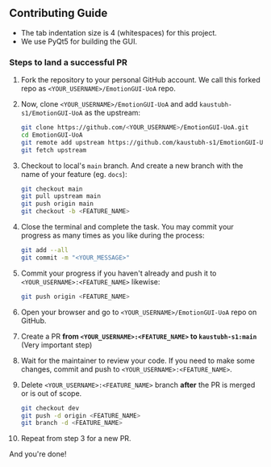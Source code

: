 ## Contributing Guide

- The tab indentation size is 4 (whitespaces) for this project.
- We use PyQt5 for building the GUI.


### Steps to land a successful PR

1. Fork the repository to your personal GitHub account. 
    We call this forked repo as `<YOUR_USERNAME>/EmotionGUI-UoA` repo.

2. Now, clone `<YOUR_USERNAME>/EmotionGUI-UoA` and add `kaustubh-s1/EmotionGUI-UoA` as the upstream:
    ```bash
    git clone https://github.com/<YOUR_USERNAME>/EmotionGUI-UoA.git
    cd EmotionGUI-UoA
    git remote add upstream https://github.com/kaustubh-s1/EmotionGUI-UoA.git
    git fetch upstream
    ```

3. Checkout to local's `main` branch. And create a new branch with the name of your feature (eg. `docs`):
    ```bash
    git checkout main
    git pull upstream main
    git push origin main
    git checkout -b <FEATURE_NAME>
    ```

4. Close the terminal and complete the task. You may commit your progress as many times as you like during the process:
    ```bash
    git add --all
    git commit -m "<YOUR_MESSAGE>"
    ```

5. Commit your progress if you haven't already and push it to `<YOUR_USERNAME>:<FEATURE_NAME>` likewise:
    ```bash
    git push origin <FEATURE_NAME>
    ```

6. Open your browser and go to `<YOUR_USERNAME>/EmotionGUI-UoA` repo on GitHub.

7. Create a PR
**from `<YOUR_USERNAME>:<FEATURE_NAME>` to `kaustubh-s1:main`** (Very important step)

8. Wait for the maintainer to review your code.
If you need to make some changes, commit and push to `<YOUR_USERNAME>:<FEATURE_NAME>`.

9. Delete `<YOUR_USERNAME>:<FEATURE_NAME>` branch **after** the PR is merged or is out of scope.
    ```bash
    git checkout dev
    git push -d origin <FEATURE_NAME>
    git branch -d <FEATURE_NAME>
    ```

10. Repeat from step 3 for a new PR.

And you're done!
